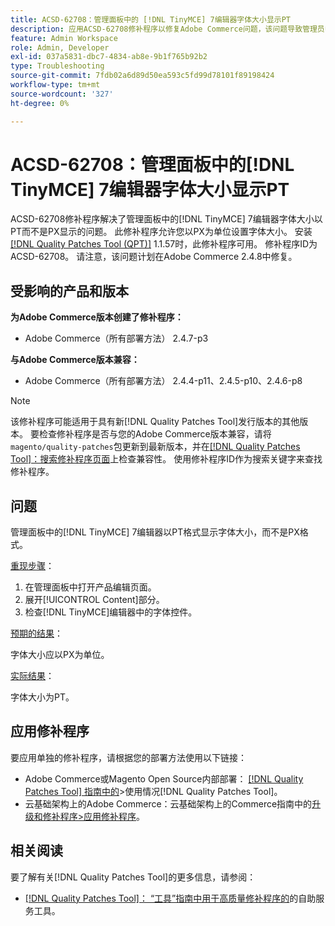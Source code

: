 ```yaml
---
title: ACSD-62708：管理面板中的 [!DNL TinyMCE] 7编辑器字体大小显示PT
description: 应用ACSD-62708修补程序以修复Adobe Commerce问题，该问题导致管理员中的 [!DNL TinyMCE] 7编辑器字体大小显示为PT，而不是PX。 现在，您还可以以PX而不是PT设置字体大小。
feature: Admin Workspace
role: Admin, Developer
exl-id: 037a5831-dbc7-4834-ab8e-9b1f765b92b2
type: Troubleshooting
source-git-commit: 7fdb02a6d89d50ea593c5fd99d78101f89198424
workflow-type: tm+mt
source-wordcount: '327'
ht-degree: 0%

---
```


# ACSD-62708：管理面板中的[!DNL TinyMCE] 7编辑器字体大小显示PT

ACSD-62708修补程序解决了管理面板中的[!DNL TinyMCE] 7编辑器字体大小以PT而不是PX显示的问题。 此修补程序允许您以PX为单位设置字体大小。 安装[[!DNL Quality Patches Tool (QPT)]](/help/tools/quality-patches-tool/quality-patches-tool-to-self-serve-quality-patches.md) 1.1.57时，此修补程序可用。 修补程序ID为ACSD-62708。 请注意，该问题计划在Adobe Commerce 2.4.8中修复。

## 受影响的产品和版本

**为Adobe Commerce版本创建了修补程序：**

* Adobe Commerce（所有部署方法） 2.4.7-p3

**与Adobe Commerce版本兼容：**

* Adobe Commerce（所有部署方法） 2.4.4-p11、2.4.5-p10、2.4.6-p8

>[!NOTE]
>
>该修补程序可能适用于具有新[!DNL Quality Patches Tool]发行版本的其他版本。 要检查修补程序是否与您的Adobe Commerce版本兼容，请将`magento/quality-patches`包更新到最新版本，并在[[!DNL Quality Patches Tool]：搜索修补程序页面](https://experienceleague.adobe.com/tools/commerce-quality-patches/index.html)上检查兼容性。 使用修补程序ID作为搜索关键字来查找修补程序。

## 问题

管理面板中的[!DNL TinyMCE] 7编辑器以PT格式显示字体大小，而不是PX格式。

<u>重现步骤</u>：

1. 在管理面板中打开产品编辑页面。
1. 展开[!UICONTROL Content]部分。
1. 检查[!DNL TinyMCE]编辑器中的字体控件。

<u>预期的结果</u>：

字体大小应以PX为单位。

<u>实际结果</u>：

字体大小为PT。

## 应用修补程序

要应用单独的修补程序，请根据您的部署方法使用以下链接：

* Adobe Commerce或Magento Open Source内部部署： [[!DNL Quality Patches Tool] 指南中的](/help/tools/quality-patches-tool/usage.md)>使用情况[!DNL Quality Patches Tool]。
* 云基础架构上的Adobe Commerce：云基础架构上的Commerce指南中的[升级和修补程序>应用修补程序](https://experienceleague.adobe.com/docs/commerce-cloud-service/user-guide/develop/upgrade/apply-patches.html)。

## 相关阅读

要了解有关[!DNL Quality Patches Tool]的更多信息，请参阅：

* [[!DNL Quality Patches Tool]： “工具”指南中用于高质量修补程序的](/help/tools/quality-patches-tool/quality-patches-tool-to-self-serve-quality-patches.md)的自助服务工具。
